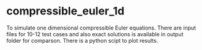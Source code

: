 # compressible_euler_1d
To simulate one dimensional compressible Euler equations. There are input files for 10-12 test cases and also exact solutions is available in output folder for comparson. There is a python scipt to plot results. 
